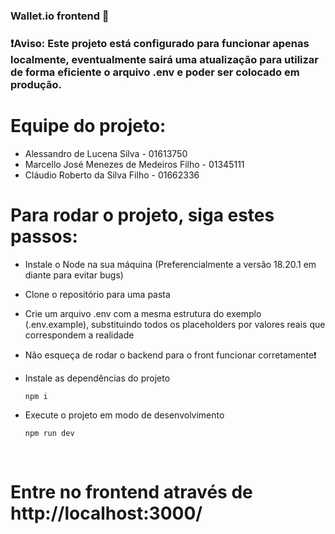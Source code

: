### Wallet.io frontend 💸

### ❗Aviso: Este projeto está configurado para funcionar apenas localmente, eventualmente sairá uma atualização para utilizar de forma eficiente o arquivo .env e poder ser colocado em produção.

# Equipe do projeto:
- Alessandro de Lucena Silva - 01613750
- Marcello José Menezes de Medeiros Filho - 01345111
- Cláudio Roberto da Silva Filho - 01662336

# Para rodar o projeto, siga estes passos:

- Instale o Node na sua máquina (Preferencialmente a versão 18.20.1 em diante para evitar bugs)
- Clone o repositório para uma pasta
- Crie um arquivo .env com a mesma estrutura do exemplo (.env.example), substituindo todos os placeholders por valores reais que correspondem a realidade
- Não esqueça de rodar o backend para o front funcionar corretamente❗
- Instale as dependências do projeto
  ```
  npm i
  ```
- Execute o projeto em modo de desenvolvimento
  ```
  npm run dev
  ```

  <br>

# Entre no frontend através de http://localhost:3000/


